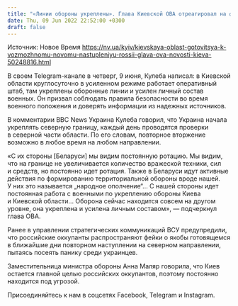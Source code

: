 ```yaml
---
title: "«Линии обороны укреплены». Глава Киевской ОВА отреагировал на фейки о «повторном наступлении» оккупантов"
date: Thu, 09 Jun 2022 22:52:00 +0300
draft: false
---
```

Источник: Новое Время https://nv.ua/kyiv/kievskaya-oblast-gotovitsya-k-vozmozhnomu-novomu-nastupleniyu-rossii-glava-ova-novosti-kieva-50248816.html


 В своем Telegram-канале в четверг, 9 июня, Кулеба написал: в Киевской области круглосуточно в усиленном режиме работает оперативный штаб, там укреплены оборонные линии и усилен личный состав военных. Он призвал соблюдать правила безопасности во время военного положения и доверять информации из надежных источников.

В комментарии BBC News Украина Кулеба говорил, что Украина начала укреплять северную границу, каждый день проводятся проверки в северной части области. По его словам, повторное вторжение возможно в любое время на любом направлении.

«С их стороны [Беларуси] мы видим постоянную ротацию. Мы видим, что на границе не увеличивается количество вражеской техники, сил и средств, но постоянно идет ротация. Также в Беларуси идут активные действия по формированию территориальной обороны вроде нашей. У них это называется „народное ополчение“… С нашей стороны идет постоянная работа с военными по укреплению обороны Киева и Киевской области… Оборона сейчас находится совсем на другом уровне, она укреплена и усилена личным составом», — подчеркнул глава ОВА.

Ранее в управлении стратегических коммуникаций ВСУ предупредили, что российские оккупанты распространяют фейки о якобы готовящемся в ближайшие дни повторном наступлении на северном направлении, пытаясь посеять панику среди украинцев.

Заместительница министра обороны Анна Маляр говорила, что Киев остается главной целью российских оккупантов, поэтому постоянно находится под угрозой.

Присоединяйтесь к нам в соцсетях Facebook, Telegram и Instagram.
